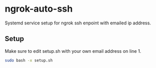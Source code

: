 # ngrok-auto-ssh
Systemd service setup for ngrok ssh enpoint with emailed ip address.
## Setup
Make sure to edit setup.sh with your own email address on line 1.
```bash
sudo bash -x setup.sh
```